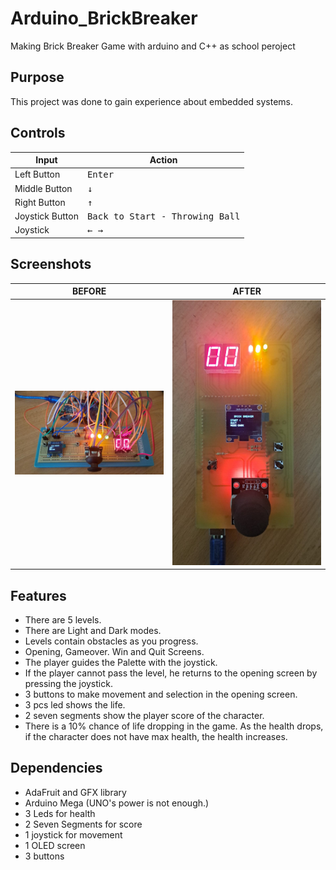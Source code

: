 # Arduino_BrickBreaker
Making Brick Breaker Game with arduino and C++ as school peroject

## Purpose
This project was done to gain experience about embedded systems.

## Controls
| Input  | Action |
| ------------- | ------------- |
| Left Button  | <kbd>Enter</kbd>  |
| Middle Button  | <kbd>↓</kbd>  |
| Right Button  | <kbd>↑</kbd>  |
| Joystick Button  | <kbd>Back to Start - Throwing Ball</kdb> |
| Joystick  | <kbd>← →</kdb> |

## Screenshots
| BEFORE             | AFTER                          |
:-------------------------:|:-------------------------:
| <img src="./Screenshots/Before-MainMenu.jpg" width="250">    | <img src="./Screenshots/After-MainMenu.jpg" width="250"> | 

## Features
* There are 5 levels.
* There are Light and Dark modes.
* Levels contain obstacles as you progress.
* Opening, Gameover. Win and Quit Screens.
* The player guides the Palette with the joystick.
* If the player cannot pass the level, he returns to the opening screen by pressing the joystick.
* 3 buttons to make movement and selection in the opening screen. 
* 3 pcs led shows the life. 
* 2 seven segments show the player score of the character.
* There is a 10% chance of life dropping in the game. As the health drops, if the character does not have max health, the health increases. 

## Dependencies
* AdaFruit and GFX library
* Arduino Mega (UNO's power is not enough.)
* 3 Leds for health
* 2 Seven Segments for score
* 1 joystick for movement
* 1 OLED screen
* 3 buttons

